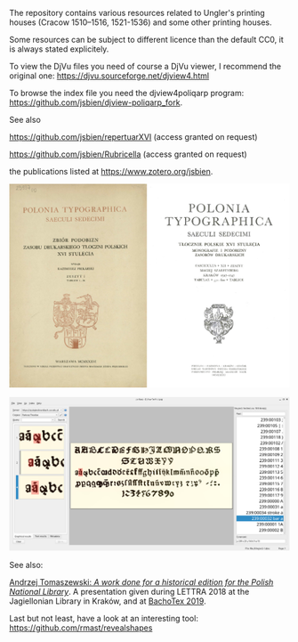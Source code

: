 The repository contains various resources related to Ungler's printing
houses (Cracow 1510–1516, 1521-1536) and some other printing houses.

Some resources can be subject to different licence than the default
CC0, it is always stated explicitely.

To view the DjVu files you need of course a DjVu viewer, I recommend
the original one: https://djvu.sourceforge.net/djview4.html

To browse the index file you need the djview4poliqarp program:
https://github.com/jsbien/djview-poliqarp_fork.

See also

https://github.com/jsbien/repertuarXVI (access granted on request)

https://github.com/jsbien/Rubricella (access granted on request)

the publications listed at https://www.zotero.org/jsbien.

![Polonia Typographica](aux/PolTyp.png?raw=true "The covers of the first and last fascicules")

![Polonia Typographica: a font table](aux/alfabet1.png?raw=true "A sample font table")

See also:

[Andrzej Tomaszewski: *A work done for a historical edition for the
Polish National
Library*](https://www.gust.org.pl/bachotex/2019-en/program).  A
presentation given during LETTRA 2018 at the Jagiellonian Library in
Kraków, and at [BachoTex
2019](https://www.gust.org.pl/bachotex/2019-pl/presentations/atomaszewski-2-2019.pdf).

Last but not least, have a look at an interesting tool:
https://github.com/rmast/revealshapes
